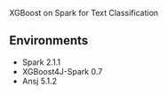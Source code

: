 XGBoost on Spark for Text Classification

## Environments

* Spark 2.1.1
* XGBoost4J-Spark 0.7
* Ansj 5.1.2
